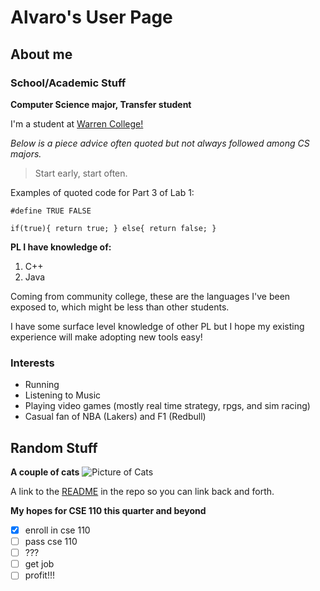 # Alvaro's User Page

## About me

### School/Academic Stuff
**Computer Science major, Transfer student** 

I'm a student at [Warren College!](https://warren.ucsd.edu)

*Below is a piece advice often quoted but not always followed among CS majors.*
> Start early, start often.

Examples of quoted code for Part 3 of Lab 1:

`#define TRUE FALSE`

`if(true){
    return true;
 }
 else{
    return false;
 }`

**PL I have knowledge of:**
1. C++
2. Java

Coming from community college, these are the languages I've been exposed to, which might be less than other students. 

I have some surface level knowledge of other PL but I hope my existing experience will make adopting new tools easy!

### Interests
+ Running 
+ Listening to Music
+ Playing video games (mostly real time strategy, rpgs, and sim racing)
+ Casual fan of NBA (Lakers) and F1 (Redbull)

## Random Stuff

**A couple of cats**
![Picture of Cats](cats.jpg)

A link to the [README](README.md) in the repo so you can link back and forth.

**My hopes for CSE 110 this quarter and beyond**
- [x] enroll in cse 110
- [ ] pass cse 110
- [ ] ???
- [ ] get job
- [ ] profit!!!
